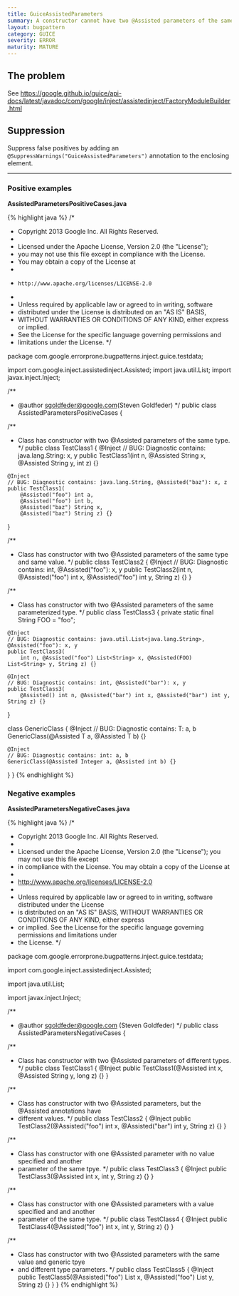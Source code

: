 ```yaml
---
title: GuiceAssistedParameters
summary: A constructor cannot have two @Assisted parameters of the same type unless they are disambiguated with named @Assisted annotations.
layout: bugpattern
category: GUICE
severity: ERROR
maturity: MATURE
---
```


<!--
*** AUTO-GENERATED, DO NOT MODIFY ***
To make changes, edit the @BugPattern annotation or the explanation in docs/bugpattern.
-->

## The problem
See https://google.github.io/guice/api-docs/latest/javadoc/com/google/inject/assistedinject/FactoryModuleBuilder.html

## Suppression
Suppress false positives by adding an `@SuppressWarnings("GuiceAssistedParameters")` annotation to the enclosing element.

----------

### Positive examples
__AssistedParametersPositiveCases.java__

{% highlight java %}
/*
 * Copyright 2013 Google Inc. All Rights Reserved.
 *
 * Licensed under the Apache License, Version 2.0 (the "License");
 * you may not use this file except in compliance with the License.
 * You may obtain a copy of the License at
 *
 *     http://www.apache.org/licenses/LICENSE-2.0
 *
 * Unless required by applicable law or agreed to in writing, software
 * distributed under the License is distributed on an "AS IS" BASIS,
 * WITHOUT WARRANTIES OR CONDITIONS OF ANY KIND, either express or implied.
 * See the License for the specific language governing permissions and
 * limitations under the License.
 */

package com.google.errorprone.bugpatterns.inject.guice.testdata;

import com.google.inject.assistedinject.Assisted;
import java.util.List;
import javax.inject.Inject;

/**
 * @author sgoldfeder@google.com(Steven Goldfeder)
 */
public class AssistedParametersPositiveCases {

  /**
   * Class has constructor with two @Assisted parameters of the same type.
   */
  public class TestClass1 {
    @Inject
    // BUG: Diagnostic contains: java.lang.String: x, y
    public TestClass1(int n, @Assisted String x, @Assisted String y, int z) {}

    @Inject
    // BUG: Diagnostic contains: java.lang.String, @Assisted("baz"): x, z
    public TestClass1(
        @Assisted("foo") int a,
        @Assisted("foo") int b,
        @Assisted("baz") String x,
        @Assisted("baz") String z) {}
  }

  /**
   * Class has constructor with two @Assisted parameters of the same type and same value.
   */
  public class TestClass2 {
    @Inject
    // BUG: Diagnostic contains: int, @Assisted("foo"): x, y
    public TestClass2(int n, @Assisted("foo") int x, @Assisted("foo") int y, String z) {}
  }

  /**
   * Class has constructor with two @Assisted parameters of the same parameterized type.
   */
  public class TestClass3 {
    private static final String FOO = "foo";

    @Inject
    // BUG: Diagnostic contains: java.util.List<java.lang.String>, @Assisted("foo"): x, y
    public TestClass3(
        int n, @Assisted("foo") List<String> x, @Assisted(FOO) List<String> y, String z) {}

    @Inject
    // BUG: Diagnostic contains: int, @Assisted("bar"): x, y
    public TestClass3(
        @Assisted() int n, @Assisted("bar") int x, @Assisted("bar") int y, String z) {}
  }

  class GenericClass<T> {
    @Inject
    // BUG: Diagnostic contains: T: a, b
    GenericClass(@Assisted T a, @Assisted T b) {}

    @Inject
    // BUG: Diagnostic contains: int: a, b
    GenericClass(@Assisted Integer a, @Assisted int b) {}
  }
}
{% endhighlight %}

### Negative examples
__AssistedParametersNegativeCases.java__

{% highlight java %}
/*
 * Copyright 2013 Google Inc. All Rights Reserved.
 *
 * Licensed under the Apache License, Version 2.0 (the "License"); you may not use this file except
 * in compliance with the License. You may obtain a copy of the License at
 *
 * http://www.apache.org/licenses/LICENSE-2.0
 *
 * Unless required by applicable law or agreed to in writing, software distributed under the License
 * is distributed on an "AS IS" BASIS, WITHOUT WARRANTIES OR CONDITIONS OF ANY KIND, either express
 * or implied. See the License for the specific language governing permissions and limitations under
 * the License.
 */

package com.google.errorprone.bugpatterns.inject.guice.testdata;

import com.google.inject.assistedinject.Assisted;

import java.util.List;

import javax.inject.Inject;

/**
 * @author sgoldfeder@google.com (Steven Goldfeder)
 */
public class AssistedParametersNegativeCases {

  /**
   * Class has constructor with two @Assisted parameters of different types.
   */
  public class TestClass1 {
    @Inject
    public TestClass1(@Assisted int x, @Assisted String y, long z) {}
  }

  /**
   * Class has constructor with two @Assisted parameters, but the @Assisted annotations have
   * different values.
   */
  public class TestClass2 {
    @Inject
    public TestClass2(@Assisted("foo") int x, @Assisted("bar") int y, String z) {}
  }

  /**
   * Class has constructor with one @Assisted parameter with no value specified and another
   * parameter of the same tpye.
   */
  public class TestClass3 {
    @Inject
    public TestClass3(@Assisted int x, int y, String z) {}
  }

  /**
   * Class has constructor with one @Assisted parameters with a value specified and and another
   * parameter of the same type.
   */
  public class TestClass4 {
    @Inject
    public TestClass4(@Assisted("foo") int x, int y, String z) {}
  }

  /**
   * Class has constructor with two @Assisted parameters with the same value and generic tpye
   * and different type parameters.
   */
  public class TestClass5 {
    @Inject
    public TestClass5(@Assisted("foo") List<String> x, @Assisted("foo") List<Integer> y, String z) {}
  }
}
{% endhighlight %}

